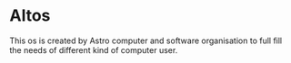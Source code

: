 # Altos
This os is created by Astro computer and software organisation to full fill the needs of different kind of computer user.
